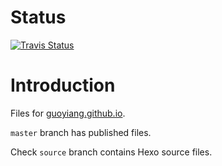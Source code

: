 # Status
[![Travis Status](https://travis-ci.org/guoyiang/guoyiang.github.io.svg?branch=source)](https://travis-ci.org/guoyiang/guoyiang.github.io)

# Introduction

Files for [guoyiang.github.io](http://www.guoyiang.com).

`master` branch has published files.

Check `source` branch contains Hexo source files.